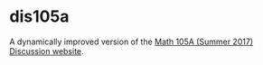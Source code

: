 # dis105a
A dynamically improved version of the [Math 105A (Summer 2017) Discussion website](https://www.math.uci.edu/~aaronc8/Su2017Math105A.html).
